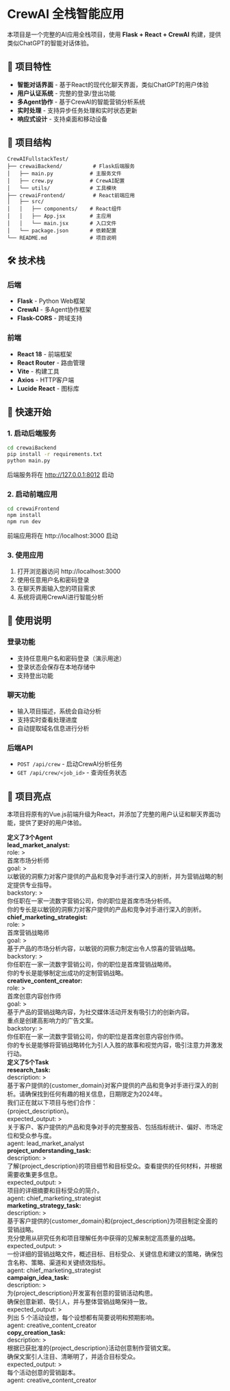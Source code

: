 # CrewAI 全栈智能应用

本项目是一个完整的AI应用全栈项目，使用 **Flask + React + CrewAI** 构建，提供类似ChatGPT的智能对话体验。

## 🚀 项目特性

- **智能对话界面** - 基于React的现代化聊天界面，类似ChatGPT的用户体验
- **用户认证系统** - 完整的登录/登出功能
- **多Agent协作** - 基于CrewAI的智能营销分析系统
- **实时处理** - 支持异步任务处理和实时状态更新
- **响应式设计** - 支持桌面和移动设备

## 📁 项目结构

```
CrewAIFullstackTest/
├── crewaiBackend/          # Flask后端服务
│   ├── main.py            # 主服务文件
│   ├── crew.py            # CrewAI配置
│   └── utils/             # 工具模块
├── crewaiFrontend/         # React前端应用
│   ├── src/
│   │   ├── components/    # React组件
│   │   ├── App.jsx        # 主应用
│   │   └── main.jsx       # 入口文件
│   └── package.json       # 依赖配置
└── README.md              # 项目说明
```

## 🛠️ 技术栈

### 后端
- **Flask** - Python Web框架
- **CrewAI** - 多Agent协作框架
- **Flask-CORS** - 跨域支持

### 前端
- **React 18** - 前端框架
- **React Router** - 路由管理
- **Vite** - 构建工具
- **Axios** - HTTP客户端
- **Lucide React** - 图标库

## 🚀 快速开始

### 1. 启动后端服务

```bash
cd crewaiBackend
pip install -r requirements.txt
python main.py
```

后端服务将在 http://127.0.0.1:8012 启动

### 2. 启动前端应用

```bash
cd crewaiFrontend
npm install
npm run dev
```

前端应用将在 http://localhost:3000 启动

### 3. 使用应用

1. 打开浏览器访问 http://localhost:3000
2. 使用任意用户名和密码登录
3. 在聊天界面输入您的项目需求
4. 系统将调用CrewAI进行智能分析

## 📖 使用说明

### 登录功能
- 支持任意用户名和密码登录（演示用途）
- 登录状态会保存在本地存储中
- 支持登出功能

### 聊天功能
- 输入项目描述，系统会自动分析
- 支持实时查看处理进度
- 自动提取域名信息进行分析

### 后端API
- `POST /api/crew` - 启动CrewAI分析任务
- `GET /api/crew/<job_id>` - 查询任务状态

## 🎯 项目亮点

本项目将原有的Vue.js前端升级为React，并添加了完整的用户认证和聊天界面功能，提供了更好的用户体验。             

**定义了3个Agent**        
**lead_market_analyst:**                      
  role: >            
    首席市场分析师               
  goal: >              
    以敏锐的洞察力对客户提供的产品和竞争对手进行深入的剖析，并为营销战略的制定提供专业指导。              
  backstory: >               
    你任职在一家一流数字营销公司，你的职位是首席市场分析师。               
    你的专长是以敏锐的洞察力对客户提供的产品和竞争对手进行深入的剖析。                     
**chief_marketing_strategist:**                            
  role: >               
    首席营销战略师                 
  goal: >               
    基于产品的市场分析内容，以敏锐的洞察力制定出令人惊喜的营销战略。                   
  backstory: >                 
    你任职在一家一流数字营销公司，你的职位是首席营销战略师。                  
    你的专长是能够制定出成功的定制营销战略。               
**creative_content_creator:**                     
  role: >               
    首席创意内容创作师               
  goal: >                  
    基于产品的营销战略内容，为社交媒体活动开发有吸引力的创新内容。               
    重点是创建高影响力的广告文案。                 
  backstory: >               
    你任职在一家一流数字营销公司，你的职位是首席创意内容创作师。             
    你的专长是能够将营销战略转化为引人入胜的故事和视觉内容，吸引注意力并激发行动。               
**定义了5个Task**                   
**research_task:**             
  description: >                
    基于客户提供的{customer_domain}对客户提供的产品和竞争对手进行深入的剖析。请确保找到任何有趣的相关信息，日期限定为2024年。                
    我们正在就以下项目与他们合作：            
    {project_description}。            
  expected_output: >              
    关于客户、客户提供的产品和竞争对手的完整报告、包括指标统计、偏好、市场定位和受众参与度。              
  agent: lead_market_analyst                      
**project_understanding_task:**                 
  description: >                    
    了解{project_description}的项目细节和目标受众。查看提供的任何材料，并根据需要收集更多信息。                 
  expected_output: >                  
    项目的详细摘要和目标受众的简介。                 
  agent: chief_marketing_strategist                   
**marketing_strategy_task:**               
  description: >                 
    基于客户提供的{customer_domain}和{project_description}为项目制定全面的营销战略。                   
    充分使用从研究任务和项目理解任务中获得的见解来制定高质量的战略。               
  expected_output: >                  
    一份详细的营销战略文件，概述目标、目标受众、关键信息和建议的策略，确保包含名称、策略、渠道和关键绩效指标。                   
  agent: chief_marketing_strategist                
**campaign_idea_task:**                  
  description: >                  
    为{project_description}开发富有创意的营销活动构思。               
    确保创意新颖、吸引人，并与整体营销战略保持一致。                 
  expected_output: >                  
    列出 5 个活动设想，每个设想都有简要说明和预期影响。                   
  agent: creative_content_creator                      
**copy_creation_task:**                
  description: >                  
    根据已获批准的{project_description}活动创意制作营销文案。                   
    确保文案引人注目、清晰明了，并适合目标受众。                  
  expected_output: >                 
    每个活动创意的营销副本。                  
  agent: creative_content_creator                                                                     
